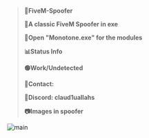 >**👑FiveM-Spoofer**
>
>**🎯A classic FiveM Spoofer in exe**
>
>**🔩Open "Monotone.exe" for the modules**
>
>**📊Status Info**
>
>**🟢Work/Undetected**
>
>**📎Contact:**
>
>**📩Discord: claud1uallahs**
>
>**📷Images in spoofer**

![main](https://github.com/Claudiu7888/fivemspoofer/assets/102300524/03aaf9c1-aa43-4442-8b13-98a9f498d5c1)


